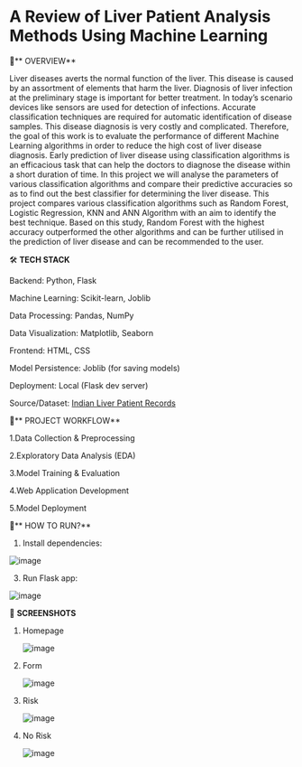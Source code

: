 # A Review of Liver Patient Analysis Methods Using Machine Learning

📌** OVERVIEW**

Liver diseases averts the normal function of the liver. This disease is caused by an assortment of elements that harm the liver. Diagnosis of liver infection at the preliminary stage is important for better treatment. In today’s scenario devices like sensors are used for detection of infections. Accurate classification techniques are required for automatic identification of disease samples. This disease diagnosis is very costly and complicated. Therefore, the goal of this work is to evaluate the performance of different Machine Learning algorithms in order to reduce the high cost of liver disease diagnosis. Early prediction of liver disease using classification algorithms is an efficacious task that can help the doctors to diagnose the disease within a short duration of time. In this project we will analyse the parameters of various classification algorithms and compare their predictive accuracies so as to find out the best classifier for determining the liver disease. This project compares various classification algorithms such as Random Forest, Logistic Regression, KNN and ANN Algorithm with an aim to identify the best technique. Based on this study, Random Forest with the highest accuracy outperformed the other algorithms and can be further utilised in the prediction of liver disease and can be recommended to the user.



🛠️ **TECH STACK**

Backend:	Python, Flask

Machine Learning:	Scikit-learn, Joblib

Data Processing:	Pandas, NumPy

Data Visualization:	Matplotlib, Seaborn

Frontend:	HTML, CSS 

Model Persistence:	Joblib (for saving models)

Deployment:	Local (Flask dev server)

Source/Dataset: [Indian Liver Patient Records](https://www.kaggle.com/uciml/indian-liver-patient-records)



📂** PROJECT WORKFLOW**

1.Data Collection & Preprocessing

2.Exploratory Data Analysis (EDA)

3.Model Training & Evaluation

4.Web Application Development

5.Model Deployment



🔧** HOW TO RUN?**

1. Install dependencies:
   
![image](https://github.com/user-attachments/assets/d7a8869c-934b-495d-8239-281e11de77a4)

3. Run Flask app:
   
![image](https://github.com/user-attachments/assets/2d48aa88-8f1a-434e-963a-197c0c19831d)



📸 **SCREENSHOTS**

1. Homepage
   
   ![image](https://github.com/user-attachments/assets/2169530d-b5ad-4f49-9766-d58eebc6f0a1)
3. Form
   
   ![image](https://github.com/user-attachments/assets/b2919f7b-561c-4232-b45a-9f18a4a0b49b)
5. Risk
   
   ![image](https://github.com/user-attachments/assets/632db667-9178-40de-b8be-884c4c85a3c0)
7. No Risk
   
   ![image](https://github.com/user-attachments/assets/856bea1b-933d-4575-94a8-e31fa5eaa06c)



